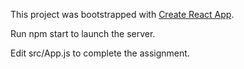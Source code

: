  This project was bootstrapped with [Create React App](https://github.com/facebook/create-react-app).

Run npm start to launch the server.

Edit src/App.js to complete the assignment.
